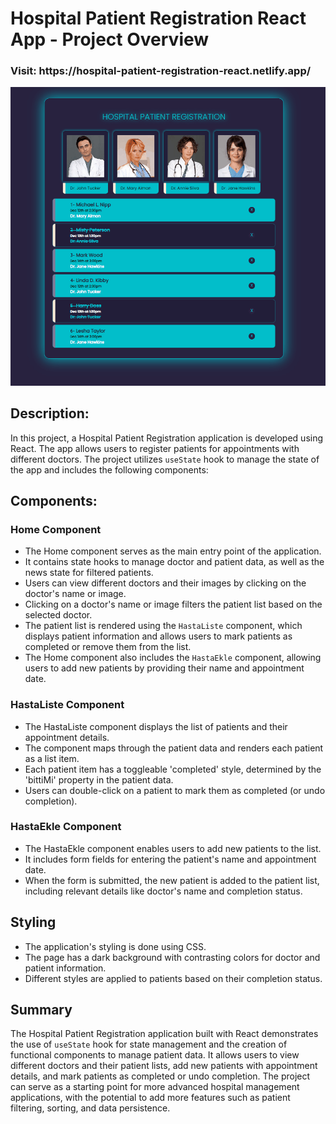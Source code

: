 # Hospital Patient Registration React App - Project Overview

<h3>Visit: https://hospital-patient-registration-react.netlify.app/</h3>
<img alt="alt_text" src="./dr.gif"/>

## Description:
In this project, a Hospital Patient Registration application is developed using React. The app allows users to register patients for appointments with different doctors. The project utilizes `useState` hook to manage the state of the app and includes the following components:

## Components:

### Home Component
- The Home component serves as the main entry point of the application.
- It contains state hooks to manage doctor and patient data, as well as the news state for filtered patients.
- Users can view different doctors and their images by clicking on the doctor's name or image.
- Clicking on a doctor's name or image filters the patient list based on the selected doctor.
- The patient list is rendered using the `HastaListe` component, which displays patient information and allows users to mark patients as completed or remove them from the list.
- The Home component also includes the `HastaEkle` component, allowing users to add new patients by providing their name and appointment date.

### HastaListe Component
- The HastaListe component displays the list of patients and their appointment details.
- The component maps through the patient data and renders each patient as a list item.
- Each patient item has a toggleable 'completed' style, determined by the 'bittiMi' property in the patient data.
- Users can double-click on a patient to mark them as completed (or undo completion).

### HastaEkle Component
- The HastaEkle component enables users to add new patients to the list.
- It includes form fields for entering the patient's name and appointment date.
- When the form is submitted, the new patient is added to the patient list, including relevant details like doctor's name and completion status.

## Styling
- The application's styling is done using CSS.
- The page has a dark background with contrasting colors for doctor and patient information.
- Different styles are applied to patients based on their completion status.

## Summary
The Hospital Patient Registration application built with React demonstrates the use of `useState` hook for state management and the creation of functional components to manage patient data. It allows users to view different doctors and their patient lists, add new patients with appointment details, and mark patients as completed or undo completion. The project can serve as a starting point for more advanced hospital management applications, with the potential to add more features such as patient filtering, sorting, and data persistence.
